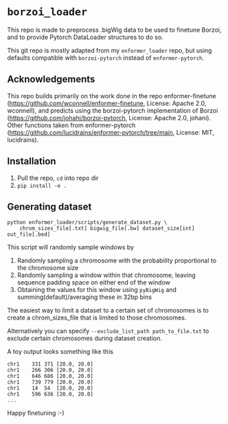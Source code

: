 # `borzoi_loader`

This repo is made to preprocess .bigWig data to be used to finetune Borzoi, and to provide Pytorch DataLoader structures to do so.

This git repo is mostly adapted from my `enformer_loader` repo, but using defaults compatible with `borzoi-pytorch` instead of `enformer-pytorch`.

## Acknowledgements

This repo builds primarily on the work done in the repo enformer-finetune (https://github.com/wconnell/enformer-finetune, License: Apache 2.0, wconnell), and predicts using the borzoi-pytorch implementation of Borzoi (https://github.com/johahi/borzoi-pytorch, License: Apache 2.0, johani). Other functions taken from enformer-pytorch (https://github.com/lucidrains/enformer-pytorch/tree/main, License: MIT, lucidrains).

## Installation

1. Pull the repo, `cd` into repo dir
2. `pip install -e .`

## Generating dataset

```
python enformer_loader/scripts/generate_dataset.py \
    chrom_sizes_file[.txt] bigwig_file[.bw] dataset_size[int] out_file[.bed]
```

This script will randomly sample windows by
1. Randomly sampling a chromosome with the probability proportional to the chromosome size
2. Randomly sampling a window within that chromosome, leaving sequence padding space on either end of the window
3. Obtaining the values for this window using `pyBigWig` and summing(default)/averaging these in 32bp bins

The easiest way to limit a dataset to a certain set of chromosomes is to create
a chrom_sizes_file that is limited to those chromosomes.

Alternatively you can specify `--exclude_list_path path_to_file.txt` to exclude certain chromosomes during dataset creation.

A toy output looks something like this
```
chr1	331	371	[20.0, 20.0]
chr1	266	306	[20.0, 20.0]
chr1	646	686	[20.0, 20.0]
chr1	739	779	[20.0, 20.0]
chr1	14	54	[20.0, 20.0]
chr1	596	636	[20.0, 20.0]
...
```

Happy finetuning :-)
